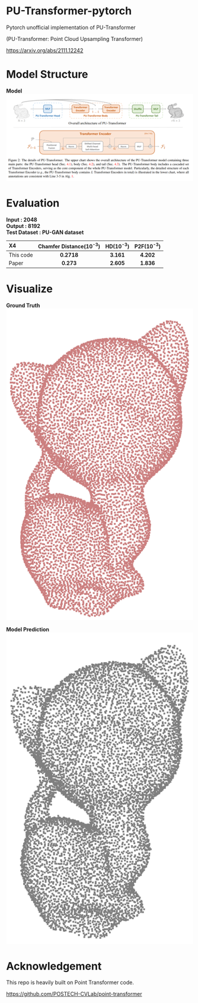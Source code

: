 # PU-Transformer-pytorch
Pytorch unofficial implementation of PU-Transformer

(PU-Transformer: Point Cloud Upsampling Transformer)

https://arxiv.org/abs/2111.12242

# Model Structure
**Model**
![ex_screenshot](./img/model.png)


# Evaluation
**Input : 2048**  
**Output : 8192**  
**Test Dataset : PU-GAN dataset**    

| X4 | Chamfer Distance(10<sup>-3</sup>)|HD(10<sup>-3</sup>)|P2F(10<sup>-3</sup>)|
|:--------|:--------:|:--------:|:--------:|
| This code | **0.2718**|**3.161**|**4.202**|
|Paper|**0.273**|**2.605**|**1.836**| 


# Visualize
**Ground Truth**  
![ex_screenshot](./img/cat_gt.png)

**Model Prediction**  
![ex_screenshot](./img/cat_predict.png)

# Acknowledgement
This repo is heavily built on Point Transformer code.

https://github.com/POSTECH-CVLab/point-transformer
